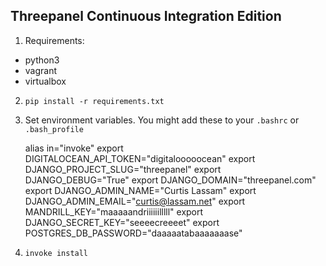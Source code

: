 Threepanel Continuous Integration Edition
-----------------------------------------

1. Requirements:
 * python3
 * vagrant
 * virtualbox

2. `pip install -r requirements.txt`

3. Set environment variables. You might add these to your `.bashrc` or `.bash_profile`

    alias in="invoke"
    export DIGITALOCEAN_API_TOKEN="digitalooooocean"
    export DJANGO_PROJECT_SLUG="threepanel"
    export DJANGO_DEBUG="True"
    export DJANGO_DOMAIN="threepanel.com"
    export DJANGO_ADMIN_NAME="Curtis Lassam"
    export DJANGO_ADMIN_EMAIL="curtis@lassam.net"
    export MANDRILL_KEY="maaaaandriiiiiilllll"
    export DJANGO_SECRET_KEY="seeeecreeeet"
    export POSTGRES_DB_PASSWORD="daaaaatabaaaaaaase"

4. `invoke install`
